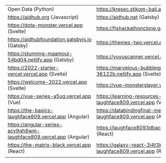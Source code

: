 |  |  |
| ------------- | ------------- |
| Open Data (Python)  | https://kresec.stikom-bali.ac.id (Wordpress) |
| https://aidhub.org (Javascript)  | https://aidhub.net (Gatsby)  |
| https://dota-monster.vercel.app (Svelte)  | https://fishackathonclone.gatsbyjs.io (Gatsby)  |
| https://aidhubfoundation.gatsbyjs.io (Gatsby) | https://themes-two.vercel.app (DaisyUI) |
| https://stunning-maamoul-54bd04.netlify.app (Gatsby)  | https://yuyuscanner.vercel.app (Svelte)  |
| https://2022-starter-vercel.vercel.app (Svelte) | https://marvelous-bubblegum-36122b.netlify.app (Svelte)  |
| https://welcome-2022.vercel.app (Svelte) | https://vue-monsterslayer.vercel.app (Vue) |
| https://vue-series-a5ug.vercel.app (Vue) | https://learning-resources-abxbnanbb-laughface809.vercel.app (Vue) |
| https://the-basics-laughface809.vercel.app (Angular) | https://databindingfinal-meppe1gqc-laughface809.vercel.app (Angular) |
| https://angular-series-acv9qh8wm-laughface809.vercel.app (Angular) | https://laughface8093dbackground.vercel.app (React) |
| https://the-matrix-black.vercel.app (React) | https://galaxy-react-3i4t3kx7t-laughface809.vercel.app (React) |
| | |
